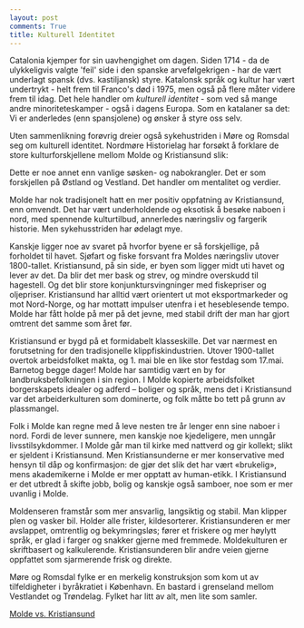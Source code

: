 ```yaml
---
layout: post
comments: True
title: Kulturell Identitet
---
```


Catalonia kjemper for sin uavhengighet om dagen.
Siden 1714 - da de ulykkeligvis valgte 'feil' side i den spanske
arvefølgekrigen - har de vært underlagt spansk (dvs. kastiljansk)
styre. Katalonsk språk og kultur har vært undertrykt - helt frem til
Franco's død i 1975, men også på flere måter videre frem til idag.
Det hele handler om *kulturell identitet* - som ved så mange andre
minoriteteskamper - også i dagens Europa. Som en katalaner sa det:
Vi er anderledes (enn spansjolene) og ønsker å styre oss selv.

Uten sammenlikning forøvrig dreier også sykehustriden i Møre og Romsdal
seg om kulturell identitet.
Nordmøre Historielag har forsøkt å forklare de store kulturforskjellene
mellom Molde og Kristiansund slik:

Dette er noe annet enn vanlige søsken- og nabokrangler. Det er som forskjellen på Østland og Vestland.  Det handler om mentalitet og verdier.

Molde har nok tradisjonelt hatt en mer positiv oppfatning av Kristiansund, enn omvendt. Det har vært underholdende og eksotisk å besøke naboen i nord, med spennende kulturtilbud, annerledes næringsliv og fargerik historie. Men sykehusstriden har ødelagt mye.

Kanskje ligger noe av svaret på hvorfor byene er så forskjellige, på forholdet til havet. Sjøfart og fiske forsvant fra Moldes næringsliv utover 1800-tallet.  Kristiansund, på sin side, er byen som ligger midt uti havet og lever av det. Da blir det mer bask og strev, og mindre overskudd til hagestell. Og det blir store konjunktursvingninger med fiskepriser og oljepriser. Kristiansund har alltid vært orientert ut mot eksportmarkeder og mot Nord-Norge, og har mottatt impulser utenfra i et heseblesende tempo. Molde har fått holde på mer på det jevne, med stabil drift der man har gjort omtrent det samme som året før.

Kristiansund er bygd på et formidabelt klasseskille. Det var nærmest en forutsetning for den tradisjonelle klippfiskindustrien. Utover 1900-tallet overtok arbeidsfolket makta, og 1. mai ble en like stor festdag som 17.mai. Barnetog begge dager! Molde har samtidig vært en by for landbruksbefolkningen i sin region. I Molde kopierte arbeidsfolket borgerskapets idealer og adferd – boliger og språk, mens det i Kristiansund var det arbeiderkulturen som dominerte, og folk måtte bo tett på grunn av plassmangel.

 Folk i Molde kan regne med å leve nesten tre år lenger enn sine naboer i nord. Fordi de lever sunnere, men kanskje noe kjedeligere, men unngår livsstilsykdommer. I Molde går man til kirke med nattverd og gir kollekt; slikt er sjeldent i Kristiansund. Men Kristiansunderne er mer konservative med hensyn til dåp og konfirmasjon: de gjør det slik det har vært «brukelig», mens akademikerne i Molde er mer opptatt av human-etikk.  I Kristiansund er det utbredt å skifte jobb, bolig og kanskje også samboer, noe som er mer uvanlig i Molde.

Moldenseren framstår som mer ansvarlig, langsiktig og stabil. Man klipper plen og vasker bil. Holder alle frister, kildesorterer. Kristiansunderen er mer avslappet, omtrentlig og bekymringsløs; fører et friskere og mer høylytt språk, er glad i farger og snakker gjerne med fremmede. Moldekulturen er skriftbasert og kalkulerende.  Kristiansunderen blir andre veien gjerne oppfattet som sjarmerende frisk og direkte.

 Møre og Romsdal fylke er en merkelig konstruksjon som kom ut av tilfeldigheter i byråkratiet i København. En bastard i grenseland mellom Vestlandet og Trøndelag. Fylket har litt av alt, men lite som samler. 


[Molde vs. Kristiansund](http://panorama.himolde.no/2017/11/08/dyptgripende-kulturforskjeller-mellom-molde-og-kristiansund/)